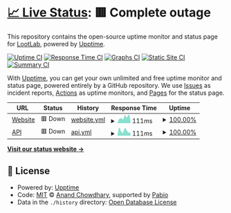 # [📈 Live Status](https://status.lootlab.pl): <!--live status--> **🟥 Complete outage**

This repository contains the open-source uptime monitor and status page for [LootLab](https://status.lootlab.pl), powered by [Upptime](https://github.com/upptime/upptime).

[![Uptime CI](https://github.com/LootLab/status/workflows/Uptime%20CI/badge.svg)](https://github.com/LootLab/status/actions?query=workflow%3A%22Uptime+CI%22)
[![Response Time CI](https://github.com/LootLab/status/workflows/Response%20Time%20CI/badge.svg)](https://github.com/LootLab/status/actions?query=workflow%3A%22Response+Time+CI%22)
[![Graphs CI](https://github.com/LootLab/status/workflows/Graphs%20CI/badge.svg)](https://github.com/LootLab/status/actions?query=workflow%3A%22Graphs+CI%22)
[![Static Site CI](https://github.com/LootLab/status/workflows/Static%20Site%20CI/badge.svg)](https://github.com/LootLab/status/actions?query=workflow%3A%22Static+Site+CI%22)
[![Summary CI](https://github.com/LootLab/status/workflows/Summary%20CI/badge.svg)](https://github.com/LootLab/status/actions?query=workflow%3A%22Summary+CI%22)

With [Upptime](https://upptime.js.org), you can get your own unlimited and free uptime monitor and status page, powered entirely by a GitHub repository. We use [Issues](https://github.com/LootLab/status/issues) as incident reports, [Actions](https://github.com/LootLab/status/actions) as uptime monitors, and [Pages](https://status.lootlab.pl) for the status page.

<!--start: status pages-->
<!-- This summary is generated by Upptime (https://github.com/upptime/upptime) -->
<!-- Do not edit this manually, your changes will be overwritten -->
<!-- prettier-ignore -->
| URL | Status | History | Response Time | Uptime |
| --- | ------ | ------- | ------------- | ------ |
| <img alt="" src="https://icons.duckduckgo.com/ip3/lootlab.pl.ico" height="13"> [Website](https://lootlab.pl) | 🟥 Down | [website.yml](https://github.com/LootLab/status/commits/HEAD/history/website.yml) | <details><summary><img alt="Response time graph" src="./graphs/website/response-time-week.png" height="20"> 111ms</summary><br><a href="https://status.lootlab.pl/history/website"><img alt="Response time 111" src="https://img.shields.io/endpoint?url=https%3A%2F%2Fraw.githubusercontent.com%2FLootLab%2Fstatus%2FHEAD%2Fapi%2Fwebsite%2Fresponse-time.json"></a><br><a href="https://status.lootlab.pl/history/website"><img alt="24-hour response time 61" src="https://img.shields.io/endpoint?url=https%3A%2F%2Fraw.githubusercontent.com%2FLootLab%2Fstatus%2FHEAD%2Fapi%2Fwebsite%2Fresponse-time-day.json"></a><br><a href="https://status.lootlab.pl/history/website"><img alt="7-day response time 111" src="https://img.shields.io/endpoint?url=https%3A%2F%2Fraw.githubusercontent.com%2FLootLab%2Fstatus%2FHEAD%2Fapi%2Fwebsite%2Fresponse-time-week.json"></a><br><a href="https://status.lootlab.pl/history/website"><img alt="30-day response time 115" src="https://img.shields.io/endpoint?url=https%3A%2F%2Fraw.githubusercontent.com%2FLootLab%2Fstatus%2FHEAD%2Fapi%2Fwebsite%2Fresponse-time-month.json"></a><br><a href="https://status.lootlab.pl/history/website"><img alt="1-year response time 111" src="https://img.shields.io/endpoint?url=https%3A%2F%2Fraw.githubusercontent.com%2FLootLab%2Fstatus%2FHEAD%2Fapi%2Fwebsite%2Fresponse-time-year.json"></a></details> | <details><summary><a href="https://status.lootlab.pl/history/website">100.00%</a></summary><a href="https://status.lootlab.pl/history/website"><img alt="All-time uptime 100.00%" src="https://img.shields.io/endpoint?url=https%3A%2F%2Fraw.githubusercontent.com%2FLootLab%2Fstatus%2FHEAD%2Fapi%2Fwebsite%2Fuptime.json"></a><br><a href="https://status.lootlab.pl/history/website"><img alt="24-hour uptime 100.00%" src="https://img.shields.io/endpoint?url=https%3A%2F%2Fraw.githubusercontent.com%2FLootLab%2Fstatus%2FHEAD%2Fapi%2Fwebsite%2Fuptime-day.json"></a><br><a href="https://status.lootlab.pl/history/website"><img alt="7-day uptime 100.00%" src="https://img.shields.io/endpoint?url=https%3A%2F%2Fraw.githubusercontent.com%2FLootLab%2Fstatus%2FHEAD%2Fapi%2Fwebsite%2Fuptime-week.json"></a><br><a href="https://status.lootlab.pl/history/website"><img alt="30-day uptime 100.00%" src="https://img.shields.io/endpoint?url=https%3A%2F%2Fraw.githubusercontent.com%2FLootLab%2Fstatus%2FHEAD%2Fapi%2Fwebsite%2Fuptime-month.json"></a><br><a href="https://status.lootlab.pl/history/website"><img alt="1-year uptime 100.00%" src="https://img.shields.io/endpoint?url=https%3A%2F%2Fraw.githubusercontent.com%2FLootLab%2Fstatus%2FHEAD%2Fapi%2Fwebsite%2Fuptime-year.json"></a></details>
| <img alt="" src="https://icons.duckduckgo.com/ip3/api.lootlab.pl.ico" height="13"> [API](https://api.lootlab.pl) | 🟥 Down | [api.yml](https://github.com/LootLab/status/commits/HEAD/history/api.yml) | <details><summary><img alt="Response time graph" src="./graphs/api/response-time-week.png" height="20"> 111ms</summary><br><a href="https://status.lootlab.pl/history/api"><img alt="Response time 112" src="https://img.shields.io/endpoint?url=https%3A%2F%2Fraw.githubusercontent.com%2FLootLab%2Fstatus%2FHEAD%2Fapi%2Fapi%2Fresponse-time.json"></a><br><a href="https://status.lootlab.pl/history/api"><img alt="24-hour response time 71" src="https://img.shields.io/endpoint?url=https%3A%2F%2Fraw.githubusercontent.com%2FLootLab%2Fstatus%2FHEAD%2Fapi%2Fapi%2Fresponse-time-day.json"></a><br><a href="https://status.lootlab.pl/history/api"><img alt="7-day response time 111" src="https://img.shields.io/endpoint?url=https%3A%2F%2Fraw.githubusercontent.com%2FLootLab%2Fstatus%2FHEAD%2Fapi%2Fapi%2Fresponse-time-week.json"></a><br><a href="https://status.lootlab.pl/history/api"><img alt="30-day response time 121" src="https://img.shields.io/endpoint?url=https%3A%2F%2Fraw.githubusercontent.com%2FLootLab%2Fstatus%2FHEAD%2Fapi%2Fapi%2Fresponse-time-month.json"></a><br><a href="https://status.lootlab.pl/history/api"><img alt="1-year response time 112" src="https://img.shields.io/endpoint?url=https%3A%2F%2Fraw.githubusercontent.com%2FLootLab%2Fstatus%2FHEAD%2Fapi%2Fapi%2Fresponse-time-year.json"></a></details> | <details><summary><a href="https://status.lootlab.pl/history/api">100.00%</a></summary><a href="https://status.lootlab.pl/history/api"><img alt="All-time uptime 100.00%" src="https://img.shields.io/endpoint?url=https%3A%2F%2Fraw.githubusercontent.com%2FLootLab%2Fstatus%2FHEAD%2Fapi%2Fapi%2Fuptime.json"></a><br><a href="https://status.lootlab.pl/history/api"><img alt="24-hour uptime 100.00%" src="https://img.shields.io/endpoint?url=https%3A%2F%2Fraw.githubusercontent.com%2FLootLab%2Fstatus%2FHEAD%2Fapi%2Fapi%2Fuptime-day.json"></a><br><a href="https://status.lootlab.pl/history/api"><img alt="7-day uptime 100.00%" src="https://img.shields.io/endpoint?url=https%3A%2F%2Fraw.githubusercontent.com%2FLootLab%2Fstatus%2FHEAD%2Fapi%2Fapi%2Fuptime-week.json"></a><br><a href="https://status.lootlab.pl/history/api"><img alt="30-day uptime 100.00%" src="https://img.shields.io/endpoint?url=https%3A%2F%2Fraw.githubusercontent.com%2FLootLab%2Fstatus%2FHEAD%2Fapi%2Fapi%2Fuptime-month.json"></a><br><a href="https://status.lootlab.pl/history/api"><img alt="1-year uptime 100.00%" src="https://img.shields.io/endpoint?url=https%3A%2F%2Fraw.githubusercontent.com%2FLootLab%2Fstatus%2FHEAD%2Fapi%2Fapi%2Fuptime-year.json"></a></details>

<!--end: status pages-->

[**Visit our status website →**](https://status.lootlab.pl)

## 📄 License

- Powered by: [Upptime](https://github.com/upptime/upptime)
- Code: [MIT](./LICENSE) © [Anand Chowdhary](https://anandchowdhary.com), supported by [Pabio](https://pabio.com)
- Data in the `./history` directory: [Open Database License](https://opendatacommons.org/licenses/odbl/1-0/)
